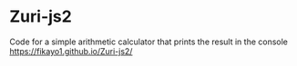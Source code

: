 # Zuri-js2
Code for a simple arithmetic calculator that prints the result in the console
https://fikayo1.github.io/Zuri-js2/
